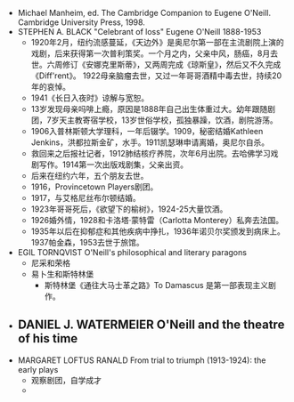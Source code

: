 - Michael Manheim, ed. The Cambridge Companion to Eugene O'Neill. Cambridge University Press, 1998.
- STEPHEN A. BLACK
  "Celebrant of loss"
  Eugene O'Neill 1888-1953
  - 1920年2月，纽约流感蔓延，《天边外》是奥尼尔第一部在主流剧院上演的戏剧，后来获得第一次普利策奖。一个月之内，父亲中风，肠癌，8月去世。六周修订《安娜克里斯蒂》，又两周完成《琼斯皇》，然后又不久完成《Diff'rent》。 1922母亲脑瘤去世，又过一年哥哥酒精中毒去世，持续20年的哀悼。
  - 1941《长日入夜时》谅解与宽恕。
  - 13岁发现母亲吗啡上瘾，原因是1888年自己出生体重过大。幼年跟随剧团，7岁天主教寄宿学校，13岁世俗学校，孤独暴躁，饮酒，剧院游荡。
  - 1906入普林斯顿大学理科，一年后辍学。1909，秘密结婚Kathleen Jenkins，洪都拉斯金矿，水手。1911凯瑟琳申请离婚，奥尼尔自杀。
  - 救回来之后报社记者，1912肺结核疗养院，次年6月出院。去哈佛学习戏剧写作。1914第一次出版戏剧集，父亲出资。
  - 后来在纽约六年，五个朋友去世。
  - 1916，Provincetown Players剧团。
  - 1917，与艾格尼丝布尔顿结婚。
  - 1923年哥哥死后，《欲望下的榆树》，1924-25大量饮酒。
  - 1926婚外情，1928和卡洛塔·蒙特雷（Carlotta Monterey）私奔去法国。
  - 1935年以后在抑郁症和其他疾病中挣扎，1936年诺贝尔奖颁发到病床上。1937帕金森，1953去世于旅馆。
- EGIL TORNQVIST
  O'Neill's philosophical and literary paragons
  - 尼采和荣格
  - 易卜生和斯特林堡
    - 斯特林堡《通往大马士革之路》To Damascus 是第一部表现主义剧作。
- DANIEL J. WATERMEIER
  O'Neill and the theatre of his time
  -
- MARGARET LOFTUS RANALD
  From trial to triumph (1913-1924): the early plays
  - 观察剧团，自学成才
  -